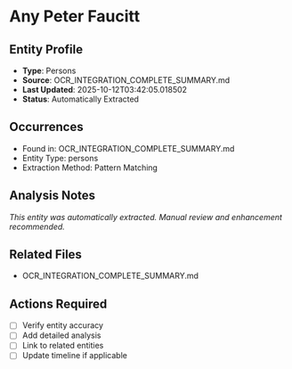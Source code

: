 # Any Peter Faucitt

## Entity Profile
- **Type**: Persons
- **Source**: OCR_INTEGRATION_COMPLETE_SUMMARY.md
- **Last Updated**: 2025-10-12T03:42:05.018502
- **Status**: Automatically Extracted

## Occurrences
- Found in: OCR_INTEGRATION_COMPLETE_SUMMARY.md
- Entity Type: persons
- Extraction Method: Pattern Matching

## Analysis Notes
*This entity was automatically extracted. Manual review and enhancement recommended.*

## Related Files
- OCR_INTEGRATION_COMPLETE_SUMMARY.md

## Actions Required
- [ ] Verify entity accuracy
- [ ] Add detailed analysis
- [ ] Link to related entities
- [ ] Update timeline if applicable
